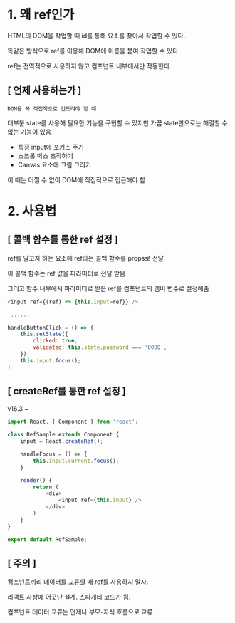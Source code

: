 # 1. 왜 ref인가

HTML의 DOM을 작업할 때 id를 통해 요소를 찾아서 작업할 수 있다.

똑같은 방식으로 ref를 이용해 DOM에 이름을 붙여 작업할 수 있다.

ref는 전역적으로 사용하지 않고 컴포넌트 내부에서만 작동한다.

## [ 언제 사용하는가 ]

`DOM을 꼭 직접적으로 건드려야 할 때`

대부분 state를 사용해 필요한 기능을 구현할 수 있지만 가끔 state만으로는 해결할 수 없는 기능이 있음

 - 특정 input에 포커스 주기
 - 스크롤 박스 조작하기
 - Canvas 요소에 그림 그리기

이 때는 어쩔 수 없이 DOM에 직접적으로 접근해야 함

# 2. 사용법

## [ 콜백 함수를 통한 ref 설정 ]

ref를 달고자 하는 요소에 ref라는 콜백 함수를 props로 전달

이 콜백 함수는 ref 값을 파라미터로 전달 받음

그리고 함수 내부에서 파라미터로 받은 ref를 컴포넌트의 멤버 변수로 설정해줌

```js
<input ref={(ref) => {this.input=ref}} />

 ......

handleButtonClick = () => {
    this.setState({
        clicked: true,
        validated: this.state.password === '0000',
    });
    this.input.focus();
}
```

## [ createRef를 통한 ref 설정 ]

v16.3 ~

```js
import React, { Component } from 'react';

class RefSample extends Component {
    input = React.createRef();

    handleFocus = () => {
        this.input.current.focus();
    }

    render() {
        return (
            <div>
                <input ref={this.input} />
            </div>
        )
    }
}

export default RefSample;
```

## [ 주의 ]

컴포넌트끼리 데이터를 교류할 때 ref를 사용하지 말자.

리액트 사상에 어긋난 설계. 스파게티 코드가 됨.

컴포넌트 데이터 교류는 언제나 부모-자식 흐름으로 교류

